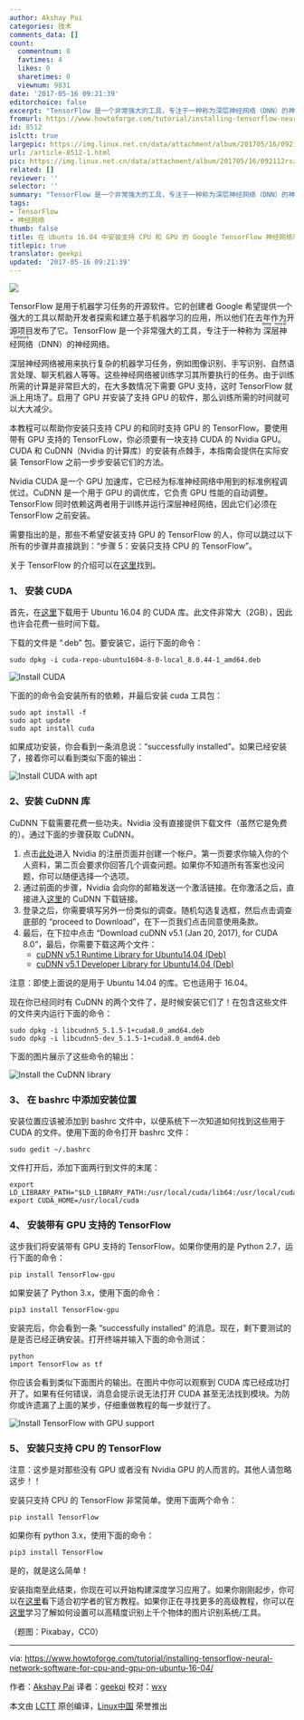 ```yaml
---
author: Akshay Pai
categories: 技术
comments_data: []
count:
  commentnum: 0
  favtimes: 4
  likes: 0
  sharetimes: 0
  viewnum: 9831
date: '2017-05-16 09:21:39'
editorchoice: false
excerpt: "TensorFlow 是一个非常强大的工具，专注于一种称为深层神经网络（DNN）的神经网络。\r\n深层神经网络被用来执行复杂的机器学习任务，例如图像识别、手写识别、自然语言处理、聊天机器人等等。"
fromurl: https://www.howtoforge.com/tutorial/installing-tensorflow-neural-network-software-for-cpu-and-gpu-on-ubuntu-16-04/
id: 8512
islctt: true
largepic: https://img.linux.net.cn/data/attachment/album/201705/16/092112rszflhhulbhhcfgt.jpg
url: /article-8512-1.html
pic: https://img.linux.net.cn/data/attachment/album/201705/16/092112rszflhhulbhhcfgt.jpg.thumb.jpg
related: []
reviewer: ''
selector: ''
summary: "TensorFlow 是一个非常强大的工具，专注于一种称为深层神经网络（DNN）的神经网络。\r\n深层神经网络被用来执行复杂的机器学习任务，例如图像识别、手写识别、自然语言处理、聊天机器人等等。"
tags:
- TensorFlow
- 神经网络
thumb: false
title: 在 Ubuntu 16.04 中安装支持 CPU 和 GPU 的 Google TensorFlow 神经网络软件
titlepic: true
translator: geekpi
updated: '2017-05-16 09:21:39'
---
```


![](https://img.linux.net.cn/data/attachment/album/201705/16/092112rszflhhulbhhcfgt.jpg)


TensorFlow 是用于机器学习任务的开源软件。它的创建者 Google 希望提供一个强大的工具以帮助开发者探索和建立基于机器学习的应用，所以他们在去年作为开源项目发布了它。TensorFlow 是一个非常强大的工具，专注于一种称为<ruby> 深层神经网络 <rt>  deep neural network </rt></ruby>（DNN）的神经网络。


深层神经网络被用来执行复杂的机器学习任务，例如图像识别、手写识别、自然语言处理、聊天机器人等等。这些神经网络被训练学习其所要执行的任务。由于训练所需的计算是非常巨大的，在大多数情况下需要 GPU 支持，这时 TensorFlow 就派上用场了。启用了 GPU 并安装了支持 GPU 的软件，那么训练所需的时间就可以大大减少。


本教程可以帮助你安装只支持 CPU 的和同时支持 GPU 的 TensorFlow。要使用带有 GPU 支持的 TensorFLow，你必须要有一块支持 CUDA 的 Nvidia GPU。CUDA 和 CuDNN（Nvidia 的计算库）的安装有点棘手，本指南会提供在实际安装 TensorFlow 之前一步步安装它们的方法。


Nvidia CUDA 是一个 GPU 加速库，它已经为标准神经网络中用到的标准例程调优过。CuDNN 是一个用于 GPU 的调优库，它负责 GPU 性能的自动调整。TensorFlow 同时依赖这两者用于训练并运行深层神经网络，因此它们必须在 TensorFlow 之前安装。


需要指出的是，那些不希望安装支持 GPU 的 TensorFlow 的人，你可以跳过以下所有的步骤并直接跳到：“步骤 5：安装只支持 CPU 的 TensorFlow”。


关于 TensorFlow 的介绍可以在[这里](http://sourcedexter.com/what-is-tensorflow/)找到。


### 1、 安装 CUDA


首先，在[这里](https://developer.nvidia.com/compute/cuda/8.0/Prod2/local_installers/cuda-repo-ubuntu1604-8-0-local-ga2_8.0.61-1_amd64-deb)下载用于 Ubuntu 16.04 的 CUDA 库。此文件非常大（2GB），因此也许会花费一些时间下载。


下载的文件是 “.deb” 包。要安装它，运行下面的命令：



```
sudo dpkg -i cuda-repo-ubuntu1604-8-0-local_8.0.44-1_amd64.deb

```

![Install CUDA](https://img.linux.net.cn/data/attachment/album/201705/16/092141tggqkad83kokgvhz.png)


下面的的命令会安装所有的依赖，并最后安装 cuda 工具包：



```
sudo apt install -f
sudo apt update
sudo apt install cuda

```

如果成功安装，你会看到一条消息说：“successfully installed”。如果已经安装了，接着你可以看到类似下面的输出：


![Install CUDA with apt](https://img.linux.net.cn/data/attachment/album/201705/16/092142rgx0tt5be9weeetq.png)


### 2、安装 CuDNN 库


CuDNN 下载需要花费一些功夫。Nvidia 没有直接提供下载文件（虽然它是免费的）。通过下面的步骤获取 CuDNN。


1. 点击[此处](https://developer.nvidia.com/group/node/873374/subscribe/og_user_node)进入 Nvidia 的注册页面并创建一个帐户。第一页要求你输入你的个人资料，第二页会要求你回答几个调查问题。如果你不知道所有答案也没问题，你可以随便选择一个选项。
2. 通过前面的步骤，Nvidia 会向你的邮箱发送一个激活链接。在你激活之后，直接进入[这里](https://developer.nvidia.com/rdp/form/cudnn-download-survey)的 CuDNN 下载链接。
3. 登录之后，你需要填写另外一份类似的调查。随机勾选复选框，然后点击调查底部的 “proceed to Download”，在下一页我们点击同意使用条款。
4. 最后，在下拉中点击 “Download cuDNN v5.1 (Jan 20, 2017), for CUDA 8.0”，最后，你需要下载这两个文件：
	* [cuDNN v5.1 Runtime Library for Ubuntu14.04 (Deb)](https://developer.nvidia.com/compute/machine-learning/cudnn/secure/v5.1/prod_20161129/8.0/libcudnn5_5.1.10-1+cuda8.0_amd64-deb)
	* [cuDNN v5.1 Developer Library for Ubuntu14.04 (Deb)](https://developer.nvidia.com/compute/machine-learning/cudnn/secure/v5.1/prod_20161129/8.0/libcudnn5-dev_5.1.10-1+cuda8.0_amd64-deb)


注意：即使上面说的是用于 Ubuntu 14.04 的库。它也适用于 16.04。


现在你已经同时有 CuDNN 的两个文件了，是时候安装它们了！在包含这些文件的文件夹内运行下面的命令：



```
sudo dpkg -i libcudnn5_5.1.5-1+cuda8.0_amd64.deb
sudo dpkg -i libcudnn5-dev_5.1.5-1+cuda8.0_amd64.deb

```

下面的图片展示了这些命令的输出：


![Install the CuDNN library](https://img.linux.net.cn/data/attachment/album/201705/16/092144pkcl6l68o4748l9u.png)


### 3、 在 bashrc 中添加安装位置


安装位置应该被添加到 bashrc 文件中，以便系统下一次知道如何找到这些用于 CUDA 的文件。使用下面的命令打开 bashrc 文件：



```
sudo gedit ~/.bashrc

```

文件打开后，添加下面两行到文件的末尾：



```
export LD_LIBRARY_PATH="$LD_LIBRARY_PATH:/usr/local/cuda/lib64:/usr/local/cuda/extras/CUPTI/lib64"
export CUDA_HOME=/usr/local/cuda

```

### 4、 安装带有 GPU 支持的 TensorFlow


这步我们将安装带有 GPU 支持的 TensorFlow。如果你使用的是 Python 2.7，运行下面的命令：



```
pip install TensorFlow-gpu

```

如果安装了 Python 3.x，使用下面的命令：



```
pip3 install TensorFlow-gpu

```

安装完后，你会看到一条 “successfully installed” 的消息。现在，剩下要测试的是是否已经正确安装。打开终端并输入下面的命令测试：



```
python
import TensorFlow as tf

```

你应该会看到类似下面图片的输出。在图片中你可以观察到 CUDA 库已经成功打开了。如果有任何错误，消息会提示说无法打开 CUDA 甚至无法找到模块。为防你或许遗漏了上面的某步，仔细重做教程的每一步就行了。


![Install TensorFlow with GPU support](https://img.linux.net.cn/data/attachment/album/201705/16/092145wfewvf4nwfrzftpf.png)


### 5、 安装只支持 CPU 的 TensorFlow


注意：这步是对那些没有 GPU 或者没有 Nvidia GPU 的人而言的。其他人请忽略这步！！


安装只支持 CPU 的 TensorFlow 非常简单。使用下面两个命令：



```
pip install TensorFlow

```

如果你有 python 3.x，使用下面的命令：



```
pip3 install TensorFlow

```

是的，就是这么简单！


安装指南至此结束，你现在可以开始构建深度学习应用了。如果你刚刚起步，你可以在[这里](https://www.tensorflow.org/get_started/mnist/beginners)看下适合初学者的官方教程。如果你正在寻找更多的高级教程，你可以在[这里](https://www.tensorflow.org/tutorials/image_recognition)学习了解如何设置可以高精度识别上千个物体的图片识别系统/工具。


（题图：Pixabay，CC0）




---


via: <https://www.howtoforge.com/tutorial/installing-tensorflow-neural-network-software-for-cpu-and-gpu-on-ubuntu-16-04/>


作者：[Akshay Pai](https://www.howtoforge.com/tutorial/installing-tensorflow-neural-network-software-for-cpu-and-gpu-on-ubuntu-16-04/) 译者：[geekpi](https://github.com/geekpi) 校对：[wxy](https://github.com/wxy)


本文由 [LCTT](https://github.com/LCTT/TranslateProject) 原创编译，[Linux中国](https://linux.cn/) 荣誉推出